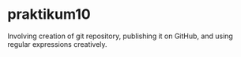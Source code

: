 # praktikum10
Involving creation of git repository, publishing it on GitHub, and using regular expressions creatively.
